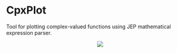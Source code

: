 # CpxPlot
Tool for plotting complex-valued functions using JEP mathematical expression parser.

<p align="center">
  <img src="https://www.dropbox.com/s/4nb95uys2h7wu8z/cpxplot.png?raw=1" />
</p>
